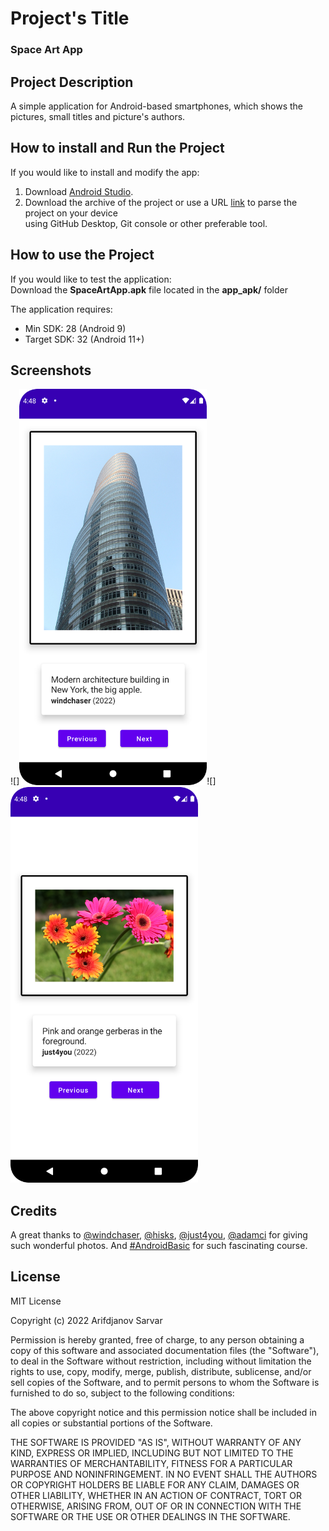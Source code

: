 # Project's Title
### Space Art App

## Project Description
A simple application for Android-based smartphones, which shows the pictures, small titles and picture's authors.

## How to install and Run the Project
If you would like to install and modify the app:
1. Download [Android Studio](https://developer.android.com/studio).
2. Download the archive of the project or use a URL [link](https://github.com/OverLordN7/Weather_kotlin.git) to parse the project on your device  
   using GitHub Desktop, Git console or other preferable tool.

## How to use the Project
If you would like to test the application:  
Download the **SpaceArtApp.apk** file located in the **app_apk/** folder

The application requires:
* Min SDK: 28 (Android 9)
* Target SDK: 32 (Android 11+)

## Screenshots
![]<img src=screenshots/screen1.png width = "300">![]<img src=screenshots/screen2.png width = "300">

## Credits
A great thanks to [@windchaser](https://www.freeimages.com/photo/big-apple-1056753), [@hisks](https://www.freeimages.com/photo/peacock-1169961), [@just4you](https://www.freeimages.com/photo/gerber-and-rose-2-1544099), [@adamci](https://www.freeimages.com/photo/cliff-over-indian-ocean-152086) for giving such wonderful photos.
And [#AndroidBasic](https://developer.android.com/courses/android-basics-compose/unit-3) for such fascinating course.

## License
MIT License

Copyright (c) 2022 Arifdjanov Sarvar

Permission is hereby granted, free of charge, to any person obtaining a copy
of this software and associated documentation files (the "Software"), to deal
in the Software without restriction, including without limitation the rights
to use, copy, modify, merge, publish, distribute, sublicense, and/or sell
copies of the Software, and to permit persons to whom the Software is
furnished to do so, subject to the following conditions:

The above copyright notice and this permission notice shall be included in all
copies or substantial portions of the Software.

THE SOFTWARE IS PROVIDED "AS IS", WITHOUT WARRANTY OF ANY KIND, EXPRESS OR
IMPLIED, INCLUDING BUT NOT LIMITED TO THE WARRANTIES OF MERCHANTABILITY,
FITNESS FOR A PARTICULAR PURPOSE AND NONINFRINGEMENT. IN NO EVENT SHALL THE
AUTHORS OR COPYRIGHT HOLDERS BE LIABLE FOR ANY CLAIM, DAMAGES OR OTHER
LIABILITY, WHETHER IN AN ACTION OF CONTRACT, TORT OR OTHERWISE, ARISING FROM,
OUT OF OR IN CONNECTION WITH THE SOFTWARE OR THE USE OR OTHER DEALINGS IN THE
SOFTWARE.